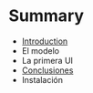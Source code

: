 # Summary

* [Introduction](README.md)
* El modelo
* La primera UI
* [Conclusiones](conclusiones.md)
* Instalación

